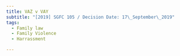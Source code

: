 ```yaml
---
title: VAZ v VAY
subtitle: "[2019] SGFC 105 / Decision Date: 17\_September\_2019"
tags:
  - Family law
  - Family Violence
  - Harrassment

---
```

